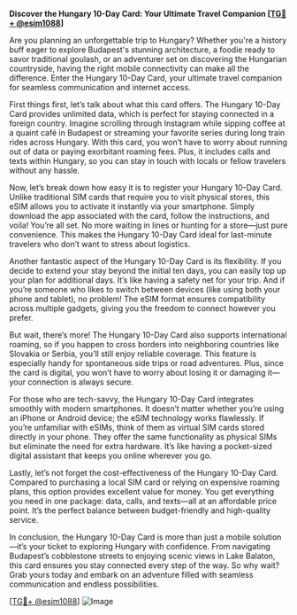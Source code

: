 **Discover the Hungary 10-Day Card: Your Ultimate Travel Companion [[TG💪+ @esim1088](https://t.me/s/esim1088)]**

Are you planning an unforgettable trip to Hungary? Whether you're a history buff eager to explore Budapest's stunning architecture, a foodie ready to savor traditional goulash, or an adventurer set on discovering the Hungarian countryside, having the right mobile connectivity can make all the difference. Enter the Hungary 10-Day Card, your ultimate travel companion for seamless communication and internet access.

First things first, let’s talk about what this card offers. The Hungary 10-Day Card provides unlimited data, which is perfect for staying connected in a foreign country. Imagine scrolling through Instagram while sipping coffee at a quaint café in Budapest or streaming your favorite series during long train rides across Hungary. With this card, you won’t have to worry about running out of data or paying exorbitant roaming fees. Plus, it includes calls and texts within Hungary, so you can stay in touch with locals or fellow travelers without any hassle.

Now, let’s break down how easy it is to register your Hungary 10-Day Card. Unlike traditional SIM cards that require you to visit physical stores, this eSIM allows you to activate it instantly via your smartphone. Simply download the app associated with the card, follow the instructions, and voila! You’re all set. No more waiting in lines or hunting for a store—just pure convenience. This makes the Hungary 10-Day Card ideal for last-minute travelers who don’t want to stress about logistics.

Another fantastic aspect of the Hungary 10-Day Card is its flexibility. If you decide to extend your stay beyond the initial ten days, you can easily top up your plan for additional days. It’s like having a safety net for your trip. And if you’re someone who likes to switch between devices (like using both your phone and tablet), no problem! The eSIM format ensures compatibility across multiple gadgets, giving you the freedom to connect however you prefer.

But wait, there’s more! The Hungary 10-Day Card also supports international roaming, so if you happen to cross borders into neighboring countries like Slovakia or Serbia, you’ll still enjoy reliable coverage. This feature is especially handy for spontaneous side trips or road adventures. Plus, since the card is digital, you won’t have to worry about losing it or damaging it—your connection is always secure.

For those who are tech-savvy, the Hungary 10-Day Card integrates smoothly with modern smartphones. It doesn’t matter whether you’re using an iPhone or Android device; the eSIM technology works flawlessly. If you’re unfamiliar with eSIMs, think of them as virtual SIM cards stored directly in your phone. They offer the same functionality as physical SIMs but eliminate the need for extra hardware. It’s like having a pocket-sized digital assistant that keeps you online wherever you go.

Lastly, let’s not forget the cost-effectiveness of the Hungary 10-Day Card. Compared to purchasing a local SIM card or relying on expensive roaming plans, this option provides excellent value for money. You get everything you need in one package: data, calls, and texts—all at an affordable price point. It’s the perfect balance between budget-friendly and high-quality service.

In conclusion, the Hungary 10-Day Card is more than just a mobile solution—it’s your ticket to exploring Hungary with confidence. From navigating Budapest’s cobblestone streets to enjoying scenic views in Lake Balaton, this card ensures you stay connected every step of the way. So why wait? Grab yours today and embark on an adventure filled with seamless communication and endless possibilities.

[[TG💪+ @esim1088](https://t.me/s/esim1088)] ![Image](https://i.postimg.cc/Y0z9fWf4/image.png)